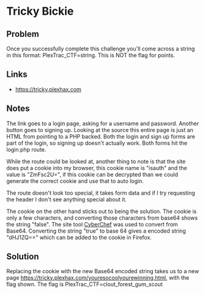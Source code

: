 # Tricky Bickie

## Problem

Once you successfully complete this challenge you'll come across a string in this format: PlexTrac_CTF=string. This is NOT the flag for points.

## Links

* https://tricky.plexhax.com

## Notes

The link goes to a login page, asking for a username and password.  Another button goes to signing up.  Looking at the source this entire page is just an HTML from pointing to a PHP backed.  Both the login and sign up forms are part of the login, so signing up doesn't actually work.  Both forms hit the login.php route.

While the route could be looked at, another thing to note is that the site does put a cookie into my browser, this cookie name is "isauth" and the value is "ZmFsc2U=", if this cookie can be decrypted than we could generate the correct cookie and use that to auto login.

The route doesn't look too special, it takes form data and if I try requesting the header I don't see anything special about it.

The cookie on the other hand sticks out to being the solution.  The cookie is only a few characters, and converting those characters from base64 shows the string "false".  The site tool [CyberChef](https://cyberchef.org/) was used to convert from Base64.  Converting the string "true" to base 64 gives a encoded string "dHJ1ZQ==" which can be added to the cookie in Firefox. 

## Solution

Replacing the cookie with the new Base64 encoded string takes us to a new page https://tricky.plexhax.com/youresocoolyourewinning.html, with the flag shown.  The flag is PlexTrac_CTF=clout_forest_gum_scout

